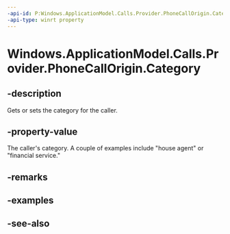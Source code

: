 ----api-id: P:Windows.ApplicationModel.Calls.Provider.PhoneCallOrigin.Category
-api-type: winrt property
---<!-- Property syntaxpublic string Category { get;  set; }--># Windows.ApplicationModel.Calls.Provider.PhoneCallOrigin.Category## -descriptionGets or sets the category for the caller.## -property-valueThe caller's category. A couple of examples include "house agent" or "financial service."## -remarks## -examples## -see-also